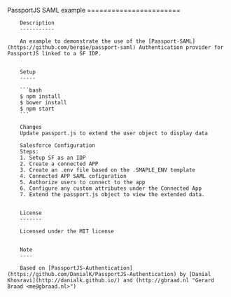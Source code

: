 PassportJS SAML example
        =======================


        Description
        -----------

        An example to demonstrate the use of the [Passport-SAML](https://github.com/bergie/passport-saml) Authentication provider for PassportJS linked to a SF IDP.


        Setup
        -----

        ```bash
        $ npm install
        $ bower install
        $ npm start
        ```

        Changes
        Update passport.js to extend the user object to display data

        Salesforce Configuration
        Steps:
        1. Setup SF as an IDP
        2. Create a connected APP
        3. Create an .env file based on the .SMAPLE_ENV template 
        4. Connected APP SAML cofiguration
        5. Authorize users to connect to the app
        6. Configure any custom attributes under the Connected App
        7. Extend the passport.js object to view the extended data.


        License
        -------

        Licensed under the MIT license


        Note
        ----

        Based on [PassportJS-Authentication](https://github.com/DanialK/PassportJS-Authentication) by [Danial Khosravi](http://danialk.github.io/) and (http://gbraad.nl "Gerard Braad <me@gbraad.nl>")
